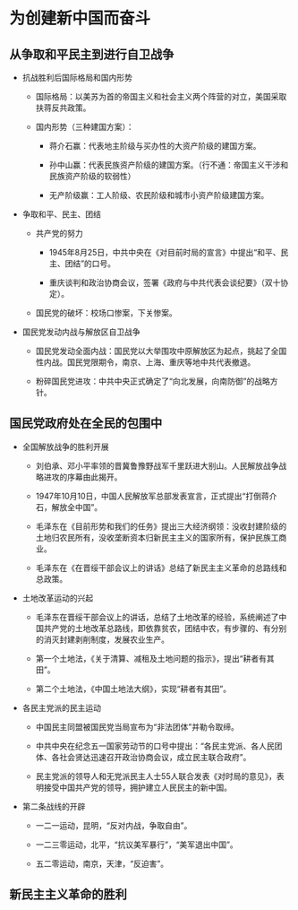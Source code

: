 # 为创建新中国而奋斗

## 从争取和平民主到进行自卫战争

  + 抗战胜利后国际格局和国内形势

    - 国际格局：以美苏为首的帝国主义和社会主义两个阵营的对立，美国采取扶蒋反共政策。

    - 国内形势（三种建国方案）：

      - 蒋介石赢：代表地主阶级与买办性的大资产阶级的建国方案。

      - 孙中山赢：代表民族资产阶级的建国方案。（行不通：帝国主义干涉和民族资产阶级的软弱性）

      - 无产阶级赢：工人阶级、农民阶级和城市小资产阶级建国方案。

  + 争取和平、民主、团结

    - 共产党的努力

      - 1945年8月25日，中共中央在《对目前时局的宣言》中提出“和平、民主、团结”的口号。

      - 重庆谈判和政治协商会议，签署《政府与中共代表会谈纪要》（双十协定）。

    - 国民党的破坏：校场口惨案，下关惨案。

  + 国民党发动内战与解放区自卫战争

    - 国民党发动全面内战：国民党以大举围攻中原解放区为起点，挑起了全国性内战。国民党限期令，南京、上海、重庆等地中共代表撤退。

    - 粉碎国民党进攻：中共中央正式确定了“向北发展，向南防御”的战略方针。

## 国民党政府处在全民的包围中

  + 全国解放战争的胜利开展

    - 刘伯承、邓小平率领的晋冀鲁豫野战军千里跃进大别山。人民解放战争战略进攻的序幕由此揭开。

    - 1947年10月10日，中国人民解放军总部发表宣言，正式提出“打倒蒋介石，解放全中国”。

    - 毛泽东在《目前形势和我们的任务》提出三大经济纲领：没收封建阶级的土地归农民所有，没收垄断资本归新民主主义的国家所有，保护民族工商业。

    - 毛泽东在《在晋绥干部会议上的讲话》总结了新民主主义革命的总路线和总政策。

  + 土地改革运动的兴起

    - 毛泽东在晋绥干部会议上的讲话，总结了土地改革的经验，系统阐述了中国共产党的土地改革总路线，即依靠贫农，团结中农，有步骤的、有分别的消灭封建剥削制度，发展农业生产。

    - 第一个土地法，《关于清算、减租及土地问题的指示》，提出“耕者有其田”。

    - 第二个土地法，《中国土地法大纲》，实现“耕者有其田”。

  + 各民主党派的民主运动

    - 中国民主同盟被国民党当局宣布为“非法团体”并勒令取缔。

    - 中共中央在纪念五一国家劳动节的口号中提出：“各民主党派、各人民团体、各社会贤达迅速召开政治协商会议，成立民主联合政府”。

    - 民主党派的领导人和无党派民主人士55人联合发表《对时局的意见》，表明接受中国共产党的领导，拥护建立人民民主的新中国。

  + 第二条战线的开辟

    - 一二一运动，昆明，“反对内战，争取自由”。

    - 一二三零运动，北平，“抗议美军暴行”，“美军退出中国”。

    - 五二零运动，南京，天津，“反迫害”。

## 新民主主义革命的胜利

